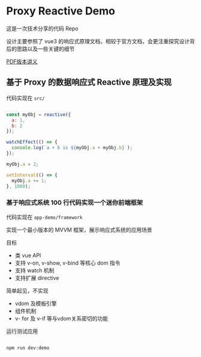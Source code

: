 # Proxy Reactive Demo

这是一次技术分享的代码 Repo

设计主要参照了 vue3 的响应式原理文档，相较于官方文档，会更注重探究设计背后的思路以及一些关键的细节

[PDF版本讲义]('./doc/doc.pdf')

## 基于 Proxy 的数据响应式 Reactive 原理及实现

代码实现在 `src/`

```javascript

const myObj = reactive({
  a: 1,
  b: 2
});

watchEffect(() => {
  console.log(`a + b is ${myObj.a + myObj.b}`);
});

myObj.a = 2;

setInterval(() => {
  myObj.a += 1;
}, 1000);

```


### 基于响应式系统 100 行代码实现一个迷你前端框架

代码实现在 `app-demo/framework`

实现一个最小版本的 MVVM 框架，展示响应式系统的应用场景

目标

- 类 vue API
- 支持 v-on, v-show, v-bind 等核心 dom 指令
- 支持 watch 机制
- 支持扩展 directive

简单起见，不实现

- vdom 及模板引擎
- 组件机制
- v- for 及 v-if 等与vdom关系密切的功能

运行测试应用

```bash

npm run dev:demo

```